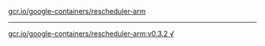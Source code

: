 [gcr.io/google-containers/rescheduler-arm](https://hub.docker.com/r/anjia0532/google-containers.rescheduler-arm/tags/) 

----
[gcr.io/google-containers/rescheduler-arm:v0.3.2 √](https://hub.docker.com/r/anjia0532/google-containers.rescheduler-arm/tags/)

